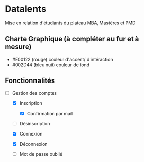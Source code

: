# Datalents
Mise en relation d'étudiants du plateau MBA, Mastères et PMD

## Charte Graphique (à compléter au fur et à mesure)
- #E00122 (rouge) couleur d'accent/ d'intéraction 
- #002D44 (bleu nuit) couleur de fond                 

## Fonctionnalités
- [ ] Gestion des comptes
  - [X] Inscription
    - [X] Confirmation par mail
  - [ ] Désinscription
  - [X] Connexion
  - [X] Déconnexion
  - [ ] Mot de passe oublié
  

